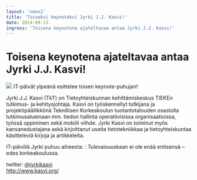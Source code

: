 ```yaml
---
layout: 'news2'
title: 'Toiseksi keynoteksi Jyrki J.J. Kasvi!'
date: 2014-09-23
ingress: 'Toisena keynotena ajateltavaa antaa Jyrki J.J. Kasvi!'
---
```

Toisena keynotena ajateltavaa antaa Jyrki J.J. Kasvi!
==========
<img class="nostokuva" src="../images/puhujat/kasvi.png" >
IT-päivät ylpeänä esittelee toisen keynote-puhujan!

<p>Jyrki J.J. Kasvi (TkT) on Tietoyhteiskunnan kehittämiskeskus TIEKEn tutkimus- ja kehitysjohtaja. Kasvi on työskennellyt tutkijana ja projektipäällikkönä Teknillisen Korkeakoulun tuotantotalouden osastolla tutkimusalueinaan mm. tiedon hallinta operatiivisissa organisaatioissa, työssä oppiminen sekä mobiili viihde. Jyrki Kasvi on toiminut myös kansanedustajana sekä kirjoittanut useita tietotekniikkaa ja tietoyhteiskuntaa käsitteleviä kirjoja ja artikkeleita.</p>
<p>IT-päivillä Jyrki puhuu aiheesta: : Tulevaisuuskaan ei ole enää entisensä – edes korkeakoulussa.</p>
	
<p>twitter: <a href="https://twitter.com/jyrkikasvi">@jyrkikasvi</a> <br/> <a href="http://www.kasvi.org/">http://www.kasvi.org/</a> </p>
